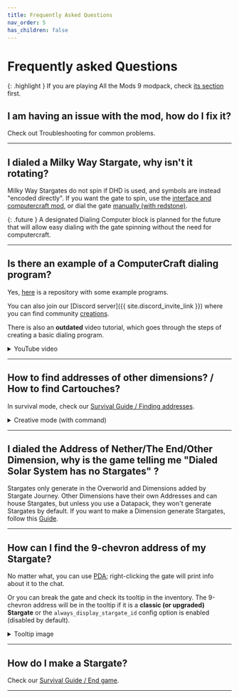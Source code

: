 ```yaml
---
title: Frequently Asked Questions
nav_order: 5
has_children: false
---
```


# Frequently asked Questions

{: .highlight }
If you are playing All the Mods 9 modpack, check [its section](/atm9) first. 

## I am having an issue with the mod, how do I fix it?
Check out Troubleshooting for common problems.

___

## I dialed a Milky Way Stargate, why isn't it rotating?
Milky Way Stargates do not spin if DHD is used, and symbols are instead "encoded directly".
If you want the gate to spin, use the [interface and computercraft mod](), or dial the gate [manually (with redstone)](). <!-- TODO: add links for dialing -->

{: .future }
A designated Dialing Computer block is planned for the future that will allow easy dialing with the gate spinning
without the need for computercraft.

___

## Is there an example of a ComputerCraft dialing program?
Yes, [here](https://github.com/Povstalec/StargateJourney-ComputerCraft-Programs) is a repository with some example programs.

You can also join our [Discord server]({{ site.discord_invite_link }}) where you can find community [creations](https://discord.com/channels/1011344665678708818/1194755632302141552).

There is also an **outdated** video tutorial,
which goes through the steps of creating a basic dialing program.
<details>
    <summary>YouTube video</summary>
    {% include youtubePlayer.html id="qNi9NUAmOJM" %}
</details>

___

## How to find addresses of other dimensions? / How to find Cartouches?
In survival mode, check our [Survival Guide / Finding addresses](/survival/addresses/).
<details>
    <summary>Creative mode (with command)</summary>
    You can use the command <code>/sgjourney stargateNetwork address &lt;dimension&gt;</code>,
    this command will tell you the <b>7-chevron</b> address of the specified dimension.
    Check the <a href="/commands">commands section</a> for details and other available commands.
</details>

___

## I dialed the Address of Nether/The End/Other Dimension, why is the game telling me "Dialed Solar System has no Stargates" ?
Stargates only generate in the Overworld and Dimensions added by Stargate Journey. 
Other Dimensions have their own Addresses and can house Stargates, 
but unless you use a Datapack, they won't generate Stargates by default. 
If you want to make a Dimension generate Stargates, follow this [Guide](https://github.com/Povstalec/StargateJourney/wiki/Guides/#adding-a-dimension-to-stargate-network).
<!-- TODO: Guide link is dead -->

___

## How can I find the 9-chevron address of my Stargate?
No matter what, you can use [PDA]()<!-- TODO: add link to PDA -->; 
right-clicking the gate will print info about it to the chat.

Or you can break the gate and check its tooltip in the inventory.
The 9-chevron address will be in the tooltip if it is a **classic (or upgraded) Stargate**
or the `always_display_stargate_id` config option is enabled (disabled by default).
<details>
    <summary>Tooltip image</summary>
    <img src="/assets/img/classic_stargate_tooltip.png" alt="Classic Stargate tooltip">
</details>

___

## How do I make a Stargate?
Check our [Survival Guide / End game](/survival/end_game#creating-a-stargate).

___


